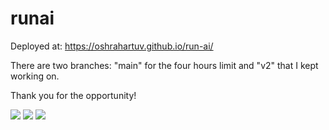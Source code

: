 # runai

Deployed at: https://oshrahartuv.github.io/run-ai/

There are two branches: "main" for the four hours limit and "v2" that I kept working on. 

Thank you for the opportunity! 

<img src="https://res.cloudinary.com/oshra/image/upload/v1666823041/home_z4p7bk.png"/>


<img src="https://res.cloudinary.com/oshra/image/upload/v1666823039/emp_hzgojo.png"/>


<img src="https://res.cloudinary.com/oshra/image/upload/v1666823039/dep_kdcucu.png"/>
